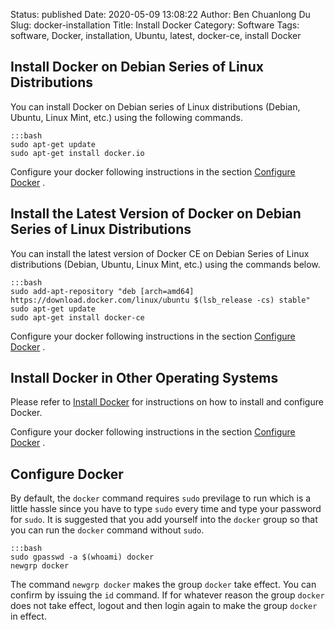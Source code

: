 Status: published
Date: 2020-05-09 13:08:22
Author: Ben Chuanlong Du
Slug: docker-installation
Title: Install Docker
Category: Software
Tags: software, Docker, installation, Ubuntu, latest, docker-ce, install Docker

## Install Docker on Debian Series of Linux Distributions

You can install Docker on Debian series of Linux distributions
(Debian, Ubuntu, Linux Mint, etc.) 
using the following commands.

    :::bash
    sudo apt-get update
    sudo apt-get install docker.io

Configure your docker following instructions in the section 
[Configure Docker](http://www.legendu.net/en/blog/docker-installation/#configure-docker)
.


## Install the Latest Version of Docker on Debian Series of Linux Distributions

You can install the latest version of Docker CE 
on Debian Series of Linux distributions (Debian, Ubuntu, Linux Mint, etc.)
using the commands below.

    :::bash
    sudo add-apt-repository "deb [arch=amd64] https://download.docker.com/linux/ubuntu $(lsb_release -cs) stable"
    sudo apt-get update
    sudo apt-get install docker-ce

Configure your docker following instructions in the section 
[Configure Docker](http://www.legendu.net/en/blog/docker-installation/#configure-docker)
.

## Install Docker in Other Operating Systems

Please refer to
[Install Docker](http://www.legendu.net/en/blog/docker-installation/)
for instructions on how to install and configure Docker.

Configure your docker following instructions in the section 
[Configure Docker](http://www.legendu.net/en/blog/docker-installation/#configure-docker)
.

## Configure Docker 

By default,
the `docker` command requires `sudo` previlage to run
which is a little hassle since you have to type `sudo` every time 
and type your password for `sudo`.
It is suggested that you add yourself into the `docker` group
so that you can run the `docker` command without `sudo`.

    :::bash
    sudo gpasswd -a $(whoami) docker
    newgrp docker

The command `newgrp docker` makes the group `docker` take effect.
You can confirm by issuing the `id` command.
If for whatever reason the group `docker` does not take effect,
logout and then login again to make the group `docker` in effect.
